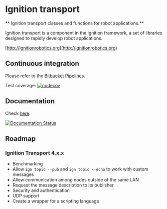 # Ignition transport

** Ignition transport classes and functions for robot applications.**

Ignition transport is a component in the ignition framework, a set
of libraries designed to rapidly develop robot applications.

  [http://ignitionrobotics.org](http://ignitionrobotics.org)

## Continuous integration

Please refer to the [Bitbucket Pipelines](https://bitbucket.org/ignitionrobotics/ign-transport/addon/pipelines/home#!/).

Test coverage: [![codecov](https://codecov.io/bb/ignitionrobotics/ign-transport/branch/default/graph/badge.svg)](https://codecov.io/bb/ignitionrobotics/ign-transport)

## Documentation

Check [here](http://ignition-transport.readthedocs.io/en/default/).

[![Documentation Status](https://readthedocs.org/projects/ignition-transport/badge/?version=default)](https://readthedocs.org/projects/ignition-transport/?badge=default)

## Roadmap

### Ignition Transport 4.x.x

* Benchmarking
* Allow `ign topic --pub` and `ign topic --echo` to work with custom messages
* Allow communication among nodes outside of the same LAN
* Request the message description to its publisher
* Security and authentication
* UDP support
* Create a wrapper for a scripting language
